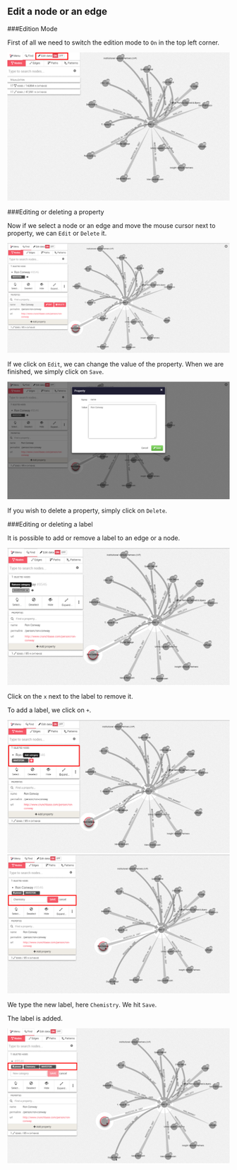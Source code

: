 
## Edit a node or an edge

###Edition Mode

First of all we need to switch the edition mode to ```On``` in the top left corner.

![](TurnOn.png)

###Editing or deleting a property

Now if we select a node or an edge and move the mouse cursor next to property, we can ```Edit``` or ```Delete``` it.

![](E_D.png)

If we click on ```Edit```, we can change the value of the property.
When we are finished, we simply click on  ```Save```.

![](Editing.png)

If you wish to delete a property, simply click on ```Delete```.

###Editing or deleting a label

It is possible to add or remove a label to an edge or a node.

![](RemoveCategory.png)

Click on the ```x``` next to the label to remove it.

To add a label, we click on ```+```.

![](AjouterLabel.png)
![](Chemistry.png)

We type the new label, here  ```Chemistry```. We hit ```Save```.

The label is added.

![](ChemistryAdded.png)